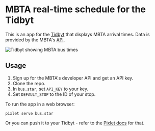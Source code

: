 MBTA real-time schedule for the Tidbyt
======================================

This is an app for the [Tidbyt](https://tidbyt.com) that displays MBTA arrival times.
Data is provided by the MBTA's [API](https://www.mbta.com/developers).

![Tidbyt showing MBTA bus times](https://lh3.googleusercontent.com/ka3Vxr3lR9mi52xE8oi0W_MPwaLjsnUxbNv4fhOVZc83ZQuy40HLrKvgdtpnkEG47pLcxP4fkuoHh_nc3nQ=w293-h220)

Usage
-----

1. Sign up for the MBTA's developer API and get an API key.
2. Clone the repo.
3. In `bus.star`, set `API_KEY` to your key.
4. Set `DEFAULT_STOP` to the ID of your stop.

To run the app in a web browser:
```
pixlet serve bus.star
```

Or you can push it to your Tidbyt - refer to the [Pixlet docs](https://github.com/tidbyt/pixlet) for that.

